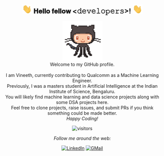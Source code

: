 <div align="center">
<h2> <img src="https://github.com/vineeths96/vineeths96/blob/master/assets/hi.gif" width="30px"> 𝐇𝐞𝐥𝐥𝐨 𝐟𝐞𝐥𝐥𝐨𝐰 <𝚍𝚎𝚟𝚎𝚕𝚘𝚙𝚎𝚛𝚜>!  <img src="https://github.com/vineeths96/vineeths96/blob/master/assets/hi.gif" width="30px"></h2>
</div>

<div align="center" width="50">
<img src="https://github.com/vineeths96/vineeths96/blob/master/assets/git.gif" alt="Welcome!" width="125"/>
</div>


<div align="center">
Welcome to my GitHub profile. <br> <br>
I am Vineeth, currently contributing to Qualcomm as a Machine Learning Engineer. <br> 
Previously, I was a masters student in Artificial Intelligence at the Indian Institute of Science, Bengaluru. <br>  
You will likely find machine learning and data science projects along with some DSA projects here. <br>
Feel free to clone projects, raise issues, and submit PRs if you think something could be made better. <br>
<i>Happy Coding!</i>
</div>

<div align="center">
<!---
  <img align="center" src="https://github-readme-stats.vercel.app/api?username=vineeths96&&show_icons=true&title_color=ffc857&icon_color=8ac926&text_color=daf7dc&bg_color=151515" alt="vineeths96's Github Stats">
--->
  
![visitors](https://vineeths96-visitor-badge.glitch.me/badge?page_id=vineeths96.vineeths96)

<i>Follow me around the web:</i><br>
<div align="center">
<a href="https://www.linkedin.com/in/vineeths" target="_blank"><img src="https://img.shields.io/badge/LinkedIn-%230077B5.svg?&style=flat-square&logo=linkedin&logoColor=white" alt="LinkedIn"></a> 
<a href="mailto:vs96codes@gmail.com" target="_blank"><img src="https://img.shields.io/badge/-Gmail-c14438?style=flat-square&logo=Gmail&logoColor=white" alt="GMail"></a>

